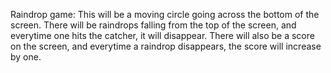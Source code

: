 Raindrop game:
  This will be a moving circle going across the bottom of the screen. There will be raindrops falling from the top of the screen, and everytime one hits the catcher, it will disappear. There will also be a score on the screen, and everytime a raindrop disappears, the score will increase by one. 
